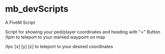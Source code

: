 # mb_devScripts
A FiveM Script

Script for showing your ped/player coordinates and heading with "=" Button
/tpm 
to teleport to your marked waypoint on map

/tpc [x] [y] [z]
to teleport to your desired coordinates
